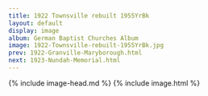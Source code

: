 ```yaml
---
title: 1922 Townsville rebuilt 1955YrBk
layout: default
display: image
album: German Baptist Churches Album
image: 1922-Townsville-rebuilt-1955YrBk.jpg
prev: 1922-Granville-Maryborough.html
next: 1923-Nundah-Memorial.html
---
```

{% include image-head.md %}
{% include image.html %}